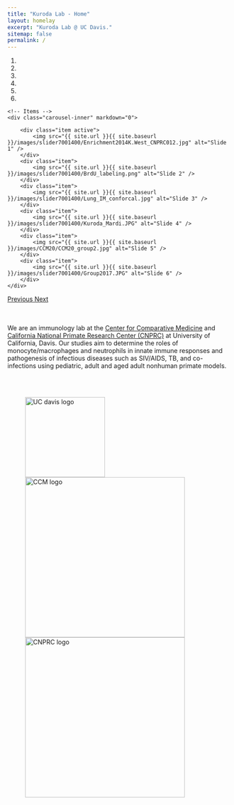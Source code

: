 ```yaml
---
title: "Kuroda Lab - Home"
layout: homelay
excerpt: "Kuroda Lab @ UC Davis."
sitemap: false
permalink: /
---
```



<div markdown="0" id="carousel" class="carousel slide" data-ride="carousel" data-interval="5000" data-pause="hover" >
    <!-- Menu -->
    <ol class="carousel-indicators">
        <li data-target="#carousel" data-slide-to="0" class="active"></li>
        <li data-target="#carousel" data-slide-to="1"></li>
        <li data-target="#carousel" data-slide-to="2"></li>
        <li data-target="#carousel" data-slide-to="3"></li>
        <li data-target="#carousel" data-slide-to="4"></li>
        <li data-target="#carousel" data-slide-to="5"></li>
    </ol>

    <!-- Items -->
    <div class="carousel-inner" markdown="0">

        <div class="item active">
            <img src="{{ site.url }}{{ site.baseurl }}/images/slider7001400/Enrichment2014K.West_CNPRC012.jpg" alt="Slide 1" />
        </div>
        <div class="item">
            <img src="{{ site.url }}{{ site.baseurl }}/images/slider7001400/BrdU_labeling.png" alt="Slide 2" />
        </div>
        <div class="item">
            <img src="{{ site.url }}{{ site.baseurl }}/images/slider7001400/Lung_IM_conforcal.jpg" alt="Slide 3" />
        </div>
        <div class="item">
            <img src="{{ site.url }}{{ site.baseurl }}/images/slider7001400/Kuroda_Mardi.JPG" alt="Slide 4" />
        </div>
        <div class="item">
            <img src="{{ site.url }}{{ site.baseurl }}/images/CCM20/CCM20_group2.jpg" alt="Slide 5" />
        </div>
        <div class="item">
            <img src="{{ site.url }}{{ site.baseurl }}/images/slider7001400/Group2017.JPG" alt="Slide 6" />
        </div>
    </div>
  <a class="left carousel-control" href="#carousel" role="button" data-slide="prev">
    <span class="glyphicon glyphicon-chevron-left" aria-hidden="true"></span>
    <span class="sr-only">Previous</span>
  </a>
  <a class="right carousel-control" href="#carousel" role="button" data-slide="next">
    <span class="glyphicon glyphicon-chevron-right" aria-hidden="true"></span>
    <span class="sr-only">Next</span>
  </a>
</div>

<br><br>
We are an immunology lab at the [Center for Comparative Medicine](https://ccm.ucdavis.edu/) and [California National Primate Research Center (CNPRC)](https://cnprc.ucdavis.edu/) at University of California, Davis. Our studies aim to determine the roles of monocyte/macrophages and neutrophils in innate immune responses and pathogenesis of infectious diseases such as SIV/AIDS, TB, and co-infections using pediatric, adult and aged adult nonhuman primate models.

<br><br>
<figure class="three">
  <img src="{{ site.url }}{{ site.baseurl }}/images/logopic/UCdavis.png" alt="UC davis logo" align="left" style=" width: 180px">
  <img src="{{ site.url }}{{ site.baseurl }}/images/logopic/CCM.jpg" alt="CCM logo" align="top" style="width: 360px">
  <img src="{{ site.url }}{{ site.baseurl }}/images/logopic/CNPRC.png" alt="CNPRC logo" align="bottom" style="width: 360px">
</figure>
